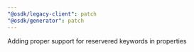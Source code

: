 ```yaml
---
"@osdk/legacy-client": patch
"@osdk/generator": patch
---
```


Adding proper support for reservered keywords in properties
